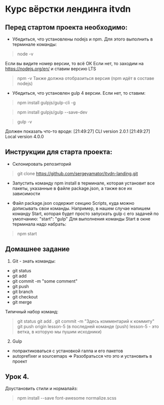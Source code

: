 # Курс вёрстки лендинга itvdn

## Перед стартом проекта необходимо:

* Убедиться, что установлены nodejs и npm. Для этого выполнить в терминале команды:

> node -v

Если вы видите номер версии, то всё ОК
Если нет, то заходим на https://nodejs.org/en/ и ставим версию LTS

> npm -v
Также должна отобразиться версия (npm идёт в составе nodejs)

* Убедиться, что установлен gulp 4 версии. Если нет, то ставим:

> npm install gulpjs/gulp-cli -g

> npm install gulpjs/gulp --save-dev

> gulp -v

Должен показать что-то вроде:
[21:49:27] CLI version 2.0.1
[21:49:27] Local version 4.0.0

## Инструкции для старта проекта:
* Склонировать репозиторий
> git clone https://github.com/sergeyamator/itvdn-landing.git

* Запустить команду npm install в терминале, которая установит все пакеты, указанные в файле package.json, а также все их зависимости

* Файл package.json содержит секцию Scripts,
куда можно дописывать свои команды. Например, в нашем случае напишем команду Start, которая будет просто запускать gulp с его задачей по умолчанию:
"start": "gulp"
Для выполнения команды Start в окне терминала надо набрать:
> npm start

## Домашнее задание
1. Git - знать команды:
- git status
- git add
- git commit -m "some comment"
- git push
- git branch
- git checkout
- git merge

Типичный набор команд:
> git status
> git add .
> git commit -m "Здесь комментарий к коммиту"
> git push origin lesson-5
(в последней команде (push) lesson-5 - это ветка, в которую мы пушим исходники)

2. Gulp 
- попрактиковаться с установкой галпа и его пакетов
- autoprefixer и sourcemaps => Разобратьсся что это и установить в проект



## Урок 4.
Доустановить стили и нормалайз:
> npm install --save font-awesome normalize.scss









